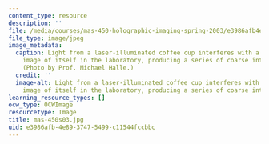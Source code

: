 ```yaml
---
content_type: resource
description: ''
file: /media/courses/mas-450-holographic-imaging-spring-2003/e3986afb4e8937475499c11544fccbbc_mas-450s03.jpg
file_type: image/jpeg
image_metadata:
  caption: Light from a laser-illuminated coffee cup interferes with a holographic
    image of itself in the laboratory, producing a series of coarse interference fringes.
    (Photo by Prof. Michael Halle.)
  credit: ''
  image-alt: Light from a laser-illuminated coffee cup interferes with a holographic
    image of itself in the laboratory, producing a series of coarse interference fringes.
learning_resource_types: []
ocw_type: OCWImage
resourcetype: Image
title: mas-450s03.jpg
uid: e3986afb-4e89-3747-5499-c11544fccbbc
---
```

